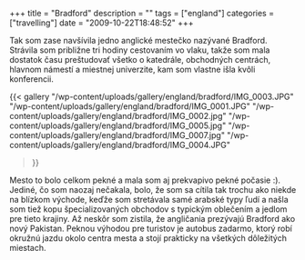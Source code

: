 +++
title = "Bradford"
description = ""
tags = ["england"]
categories = ["travelling"]
date = "2009-10-22T18:48:52"
+++

Tak som zase navšívila jedno anglické mestečko nazývané Bradford. Strávila som približne tri hodiny
cestovaním vo vlaku, takže som mala dostatok času preštudovať všetko o katedrále, obchodných
centrách, hlavnom námestí a miestnej univerzite, kam som vlastne išla kvôli konferencii.

{{< gallery
    "/wp-content/uploads/gallery/england/bradford/IMG_0003.JPG"
    "/wp-content/uploads/gallery/england/bradford/IMG_0001.JPG"
    "/wp-content/uploads/gallery/england/bradford/IMG_0002.jpg"
    "/wp-content/uploads/gallery/england/bradford/IMG_0005.jpg"
    "/wp-content/uploads/gallery/england/bradford/IMG_0007.jpg"
    "/wp-content/uploads/gallery/england/bradford/IMG_0004.JPG"
>}}

Mesto to bolo celkom pekné a mala som aj prekvapivo pekné počasie :). Jediné, čo som naozaj
nečakala, bolo, že som sa cítila tak trochu ako niekde na blízkom východe, keďže som stretávala
samé arabské typy ľudí a našla som tiež kopu špecializovaných obchodov s typickým oblečením a
jedlom pre tieto krajiny. Až neskôr som zistila, že angličania prezývajú Bradford ako nový
Pakistan. Peknou výhodou pre turistov je autobus zadarmo, ktorý robí okružnú jazdu okolo centra
mesta a stojí prakticky na všetkých dôležitých miestach.
